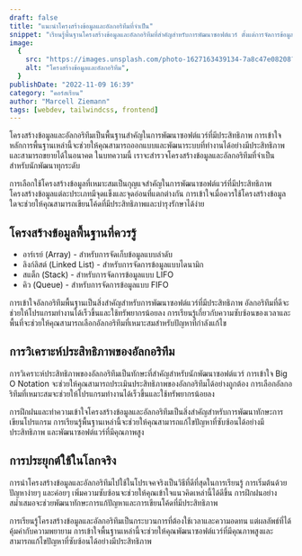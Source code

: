 ```yaml
---
draft: false
title: "แนะนำโครงสร้างข้อมูลและอัลกอริทึมที่จำเป็น"
snippet: "เรียนรู้พื้นฐานโครงสร้างข้อมูลและอัลกอริทึมที่สำคัญสำหรับการพัฒนาซอฟต์แวร์ ตั้งแต่การจัดการข้อมูลพื้นฐานไปจนถึงเทคนิคขั้นสูง"
image:
  {
    src: "https://images.unsplash.com/photo-1627163439134-7a8c47e08208?&fit=crop&w=430&h=240",
    alt: "โครงสร้างข้อมูลและอัลกอริทึม",
  }
publishDate: "2022-11-09 16:39"
category: "คอร์สเรียน"
author: "Marcell Ziemann"
tags: [webdev, tailwindcss, frontend]
---
```


โครงสร้างข้อมูลและอัลกอริทึมเป็นพื้นฐานสำคัญในการพัฒนาซอฟต์แวร์ที่มีประสิทธิภาพ การเข้าใจหลักการพื้นฐานเหล่านี้จะช่วยให้คุณสามารถออกแบบและพัฒนาระบบที่ทำงานได้อย่างมีประสิทธิภาพและสามารถขยายได้ในอนาคต ในบทความนี้ เราจะสำรวจโครงสร้างข้อมูลและอัลกอริทึมที่จำเป็นสำหรับนักพัฒนาทุกระดับ

การเลือกใช้โครงสร้างข้อมูลที่เหมาะสมเป็นกุญแจสำคัญในการพัฒนาซอฟต์แวร์ที่มีประสิทธิภาพ โครงสร้างข้อมูลแต่ละประเภทมีจุดแข็งและจุดอ่อนที่แตกต่างกัน การเข้าใจเมื่อควรใช้โครงสร้างข้อมูลใดจะช่วยให้คุณสามารถเขียนโค้ดที่มีประสิทธิภาพและบำรุงรักษาได้ง่าย

## โครงสร้างข้อมูลพื้นฐานที่ควรรู้

- อาร์เรย์ (Array) - สำหรับการจัดเก็บข้อมูลแบบลำดับ
- ลิงก์ลิสต์ (Linked List) - สำหรับการจัดการข้อมูลแบบไดนามิก
- สแต็ก (Stack) - สำหรับการจัดการข้อมูลแบบ LIFO
- คิว (Queue) - สำหรับการจัดการข้อมูลแบบ FIFO

การเข้าใจอัลกอริทึมพื้นฐานเป็นสิ่งสำคัญสำหรับการพัฒนาซอฟต์แวร์ที่มีประสิทธิภาพ อัลกอริทึมที่ดีจะช่วยให้โปรแกรมทำงานได้เร็วขึ้นและใช้ทรัพยากรน้อยลง การเรียนรู้เกี่ยวกับความซับซ้อนของเวลาและพื้นที่จะช่วยให้คุณสามารถเลือกอัลกอริทึมที่เหมาะสมสำหรับปัญหาที่กำลังแก้ไข

## การวิเคราะห์ประสิทธิภาพของอัลกอริทึม

การวิเคราะห์ประสิทธิภาพของอัลกอริทึมเป็นทักษะที่สำคัญสำหรับนักพัฒนาซอฟต์แวร์ การเข้าใจ Big O Notation จะช่วยให้คุณสามารถประเมินประสิทธิภาพของอัลกอริทึมได้อย่างถูกต้อง การเลือกอัลกอริทึมที่เหมาะสมจะช่วยให้โปรแกรมทำงานได้เร็วขึ้นและใช้ทรัพยากรน้อยลง

การฝึกฝนและทำความเข้าใจโครงสร้างข้อมูลและอัลกอริทึมเป็นสิ่งสำคัญสำหรับการพัฒนาทักษะการเขียนโปรแกรม การเรียนรู้พื้นฐานเหล่านี้จะช่วยให้คุณสามารถแก้ไขปัญหาที่ซับซ้อนได้อย่างมีประสิทธิภาพ และพัฒนาซอฟต์แวร์ที่มีคุณภาพสูง

## การประยุกต์ใช้ในโลกจริง

การนำโครงสร้างข้อมูลและอัลกอริทึมไปใช้ในโปรเจคจริงเป็นวิธีที่ดีที่สุดในการเรียนรู้ การเริ่มต้นด้วยปัญหาง่ายๆ และค่อยๆ เพิ่มความซับซ้อนจะช่วยให้คุณเข้าใจแนวคิดเหล่านี้ได้ดีขึ้น การฝึกฝนอย่างสม่ำเสมอจะช่วยพัฒนาทักษะการแก้ปัญหาและการเขียนโค้ดที่มีประสิทธิภาพ

การเรียนรู้โครงสร้างข้อมูลและอัลกอริทึมเป็นกระบวนการที่ต้องใช้เวลาและความอดทน แต่ผลลัพธ์ที่ได้คุ้มค่ากับความพยายาม การเข้าใจพื้นฐานเหล่านี้จะช่วยให้คุณพัฒนาซอฟต์แวร์ที่มีคุณภาพสูงและสามารถแก้ไขปัญหาที่ซับซ้อนได้อย่างมีประสิทธิภาพ

